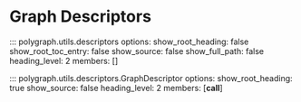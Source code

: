 # Graph Descriptors

::: polygraph.utils.descriptors
    options:
        show_root_heading: false
        show_root_toc_entry: false
        show_source: false
        show_full_path: false
        heading_level: 2
        members: []

::: polygraph.utils.descriptors.GraphDescriptor
    options:
        show_root_heading: true
        show_source: false
        heading_level: 2
        members: [__call__]
